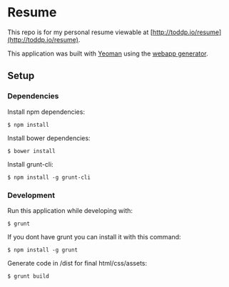 # Resume

This repo is for my personal resume viewable at [http://toddp.io/resume](http://toddp.io/resume).

This application was built with [Yeoman](http://yeoman.io/) using the [webapp generator]([https://github.com/yeoman/generator-webapp).


## Setup

### Dependencies

Install npm dependencies:

    $ npm install

Install bower dependencies:

    $ bower install

Install grunt-cli:

    $ npm install -g grunt-cli


### Development

Run this application while developing with:

    $ grunt

If you dont have grunt you can install it with this command:

    $ npm install -g grunt


Generate code in /dist for final html/css/assets:

    $ grunt build